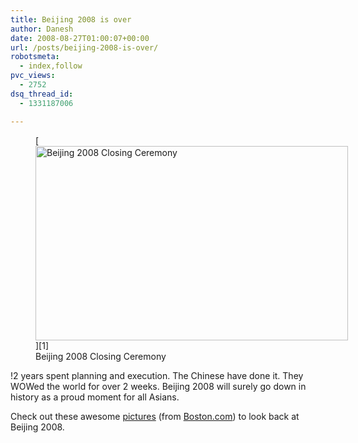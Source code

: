 ```yaml
---
title: Beijing 2008 is over
author: Danesh
date: 2008-08-27T01:00:07+00:00
url: /posts/beijing-2008-is-over/
robotsmeta:
  - index,follow
pvc_views:
  - 2752
dsq_thread_id:
  - 1331187006

---
```

<div class="mceTemp">
</div>

<div class="mceTemp">
</div>

<figure id="attachment_837" aria-describedby="caption-attachment-837" style="width: 500px" class="wp-caption alignnone">[<img loading="lazy" class="size-medium wp-image-837" title="Beijing 2008 Closing Ceremony" src="/wp-content/uploads/2008/08/oly35-500x311.jpg" alt="Beijing 2008 Closing Ceremony" width="500" height="311" srcset="/wp-content/uploads/2008/08/oly35-500x311.jpg 500w, /wp-content/uploads/2008/08/oly35.jpg 990w" sizes="(max-width: 500px) 100vw, 500px" />][1]<figcaption id="caption-attachment-837" class="wp-caption-text">Beijing 2008 Closing Ceremony</figcaption></figure>

!2 years spent planning and execution. The Chinese have done it. They WOWed the world for over 2 weeks. Beijing 2008 will surely go down in history as a proud moment for all Asians.

Check out these awesome [pictures][1] (from [Boston.com][1]) to look back at Beijing 2008.

 [1]: http://www.boston.com/bigpicture/2008/08/beijing_2008_its_a_wrap.html